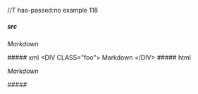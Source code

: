 //T has-passed:no
example 118
##### src
<DIV CLASS="foo">

*Markdown*

</DIV>
##### xml
<?xml version="1.0" encoding="UTF-8"?>
<!DOCTYPE document SYSTEM "CommonMark.dtd">
<document xmlns="http://commonmark.org/xml/1.0">
  <html_block>&lt;DIV CLASS=&quot;foo&quot;&gt;
</html_block>
  <paragraph>
    <emph>
      <text>Markdown</text>
    </emph>
  </paragraph>
  <html_block>&lt;/DIV&gt;
</html_block>
</document>
##### html
<DIV CLASS="foo">
<p><em>Markdown</em></p>
</DIV>
#####
